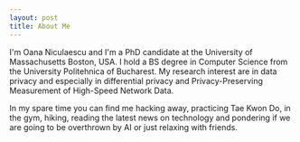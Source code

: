 ```yaml
---
layout: post
title: About Me
---
```


I'm Oana Niculaescu and I'm a PhD candidate at the University of Massachusetts Boston, USA.  I hold a BS degree in Computer Science from the University Politehnica of Bucharest. My research interest are in data privacy and especially in differential privacy and Privacy-Preserving Measurement of High-Speed Network Data.


In my spare time you can find me hacking away, practicing Tae Kwon Do, 
in the gym, hiking, reading the latest news on technology and pondering if we are going to be overthrown by AI or just relaxing with friends.


[follow]: http://twitter.com/littleelf11
  "Follow me on Twitter"
[github]: http://https://github.com/elf11/
  "Check out my GitHub account - semifrequently updated"
[resume]: /files/2017.09-Oana_Niculaescu_CV_engl.pdf
  "Anderson Mesquita's current-ish resume"
